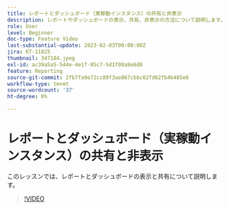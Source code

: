 ```yaml
---
title: レポートとダッシュボード（実稼動インスタンス）の共有と非表示
description: レポートやダッシュボードの表示、共有、非表示の方法について説明します。
role: User
level: Beginner
doc-type: Feature Video
last-substantial-update: 2023-02-03T00:00:00Z
jira: KT-11825
thumbnail: 347184.jpeg
exl-id: ac39a5a5-544e-4e1f-85c7-5d1f08a8e6d8
feature: Reporting
source-git-commit: 2fb7fa9e72cc89f3ae867cbbc02fd62fb4b485e6
workflow-type: tm+mt
source-wordcount: '37'
ht-degree: 0%

---
```


# レポートとダッシュボード（実稼動インスタンス）の共有と非表示

このレッスンでは、レポートとダッシュボードの表示と共有について説明します。

>[!VIDEO](https://video.tv.adobe.com/v/347184/?quality=12&learn=on)
